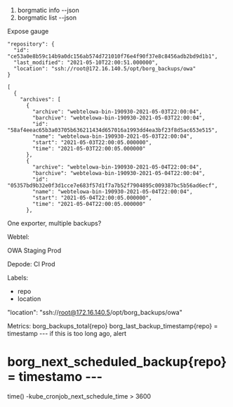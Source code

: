 1. borgmatic info --json
2. borgmatic list --json

Expose gauge


    "repository": {
      "id": "ce53a0e8b59c14b9a0dc156ab574d721010f76e4f90f37e8c8456adb2bd9d1b1",
      "last_modified": "2021-05-10T22:00:51.000000",
      "location": "ssh://root@172.16.140.5/opt/borg_backups/owa"
    }

    [
      {
        "archives": [
          {
            "archive": "webtelowa-bin-190930-2021-05-03T22:00:04",
            "barchive": "webtelowa-bin-190930-2021-05-03T22:00:04",
            "id": "58af4eeac65b3a03705b636211434d657016a1993dd4ea3bf23f8d5ac653e515",
            "name": "webtelowa-bin-190930-2021-05-03T22:00:04",
            "start": "2021-05-03T22:00:05.000000",
            "time": "2021-05-03T22:00:05.000000"
          },
          {
            "archive": "webtelowa-bin-190930-2021-05-04T22:00:04",
            "barchive": "webtelowa-bin-190930-2021-05-04T22:00:04",
            "id": "05357bd9b32e0f3d1cce7e683f57d1f7a7b52f7904895c009387bc5b56ad6ecf",
            "name": "webtelowa-bin-190930-2021-05-04T22:00:04",
            "start": "2021-05-04T22:00:05.000000",
            "time": "2021-05-04T22:00:05.000000"
          },



One exporter, multiple backups?

Webtel:

OWA
Staging
Prod


Depode:
CI
Prod


Labels:
- repo
- location

"location": "ssh://root@172.16.140.5/opt/borg_backups/owa"

Metrics:
borg_backups_total{repo}
borg_last_backup_timestamp{repo} = timestamp   --- if this is too long ago, alert
# borg_next_scheduled_backup{repo} = timestamo   ---
time() -kube_cronjob_next_schedule_time > 3600


